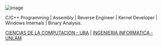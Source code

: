 ![image](https://github.com/DiegoJDArias/DiegoJDArias/assets/97647686/a6f227a9-5759-4a3e-b33d-9ec2cab97994)

C/C++ Programming | Assembly | Reverse Engineer | Kernel Developer | Windows Internals | Binary Analysis.

[CIENCIAS DE LA COMPUTACION - UBA](https://www.dc.uba.ar/) | [INGENIERIA INFORMATICA - UNLAM](https://ingenieria.unlam.edu.ar/index.php?seccion=3&idArticulo=10)
<!--
**DiegoJDArias/DiegoJDArias** is a ✨ _special_ ✨ repository because its `README.md` (this file) appears on your GitHub profile.

Here are some ideas to get you started:

- 🔭 I’m currently working on ...
- 🌱 I’m currently learning ...
- 👯 I’m looking to collaborate on ...
- 🤔 I’m looking for help with ...
- 💬 Ask me about ...
- 📫 How to reach me: ...
- 😄 Pronouns: ...
- ⚡ Fun fact: ...
-->
